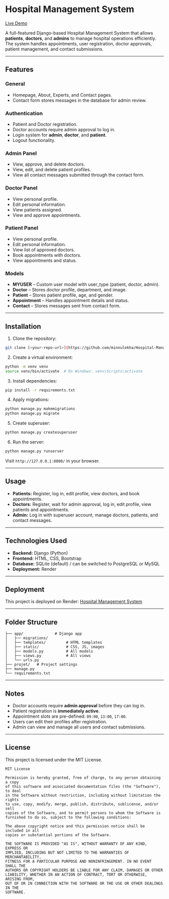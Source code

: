 # Hospital Management System

[Live Demo](https://hospital-management-system-obzb.onrender.com/)

A full-featured Django-based Hospital Management System that allows **patients**, **doctors**, and **admins** to manage hospital operations efficiently. The system handles appointments, user registration, doctor approvals, patient management, and contact submissions.

---

## Features

### General
- Homepage, About, Experts, and Contact pages.
- Contact form stores messages in the database for admin review.

### Authentication
- Patient and Doctor registration.
- Doctor accounts require admin approval to log in.
- Login system for **admin**, **doctor**, and **patient**.
- Logout functionality.

### Admin Panel
- View, approve, and delete doctors.
- View, edit, and delete patient profiles.
- View all contact messages submitted through the contact form.

### Doctor Panel
- View personal profile.
- Edit personal information.
- View patients assigned.
- View and approve appointments.

### Patient Panel
- View personal profile.
- Edit personal information.
- View list of approved doctors.
- Book appointments with doctors.
- View appointments and status.

### Models
- **MYUSER** – Custom user model with user_type (patient, doctor, admin).
- **Doctor** – Stores doctor profile, department, and image.
- **Patient** – Stores patient profile, age, and gender.
- **Appointment** – Handles appointment details and status.
- **Contact** – Stores messages sent from contact form.

---

## Installation

1. Clone the repository:

```bash
git clone [<your-repo-url>](https://github.com/minnulekha/Hospital-Management-System.git)
````

2. Create a virtual environment:

```bash
python -m venv venv
source venv/bin/activate  # On Windows: venv\Scripts\activate
```

3. Install dependencies:

```bash
pip install -r requirements.txt
```

4. Apply migrations:

```bash
python manage.py makemigrations
python manage.py migrate
```

5. Create superuser:

```bash
python manage.py createsuperuser
```

6. Run the server:

```bash
python manage.py runserver
```

Visit `http://127.0.0.1:8000/` in your browser.

---

## Usage

* **Patients:** Register, log in, edit profile, view doctors, and book appointments.
* **Doctors:** Register, wait for admin approval, log in, edit profile, view patients and appointments.
* **Admin:** Log in with superuser account, manage doctors, patients, and contact messages.

---

## Technologies Used

* **Backend:** Django (Python)
* **Frontend:** HTML, CSS, Bootstrap
* **Database:** SQLite (default) / can be switched to PostgreSQL or MySQL
* **Deployment:** Render

---

## Deployment

This project is deployed on Render: [Hospital Management System](https://hospital-management-system-obzb.onrender.com/)

---

## Folder Structure

```
├── app/              # Django app
│   ├── migrations/
│   ├── templates/         # HTML templates
│   ├── static/            # CSS, JS, images
│   ├── models.py          # All models
│   ├── views.py           # All views
│   └── urls.py
├── projet/   # Project settings
├── manage.py
└── requirements.txt
```

---

## Notes

* Doctor accounts require **admin approval** before they can log in.
* Patient registration is **immediately active**.
* Appointment slots are pre-defined: `09:00`, `13:00`, `17:00`.
* Users can edit their profiles after registration.
* Admin can view and manage all users and contact submissions.

---

## License

This project is licensed under the MIT License.

```
MIT License

Permission is hereby granted, free of charge, to any person obtaining a copy
of this software and associated documentation files (the "Software"), to deal
in the Software without restriction, including without limitation the rights
to use, copy, modify, merge, publish, distribute, sublicense, and/or sell
copies of the Software, and to permit persons to whom the Software is
furnished to do so, subject to the following conditions:

The above copyright notice and this permission notice shall be included in all
copies or substantial portions of the Software.

THE SOFTWARE IS PROVIDED "AS IS", WITHOUT WARRANTY OF ANY KIND, EXPRESS OR
IMPLIED, INCLUDING BUT NOT LIMITED TO THE WARRANTIES OF MERCHANTABILITY,
FITNESS FOR A PARTICULAR PURPOSE AND NONINFRINGEMENT. IN NO EVENT SHALL THE
AUTHORS OR COPYRIGHT HOLDERS BE LIABLE FOR ANY CLAIM, DAMAGES OR OTHER
LIABILITY, WHETHER IN AN ACTION OF CONTRACT, TORT OR OTHERWISE, ARISING FROM,
OUT OF OR IN CONNECTION WITH THE SOFTWARE OR THE USE OR OTHER DEALINGS IN THE
SOFTWARE.
```
